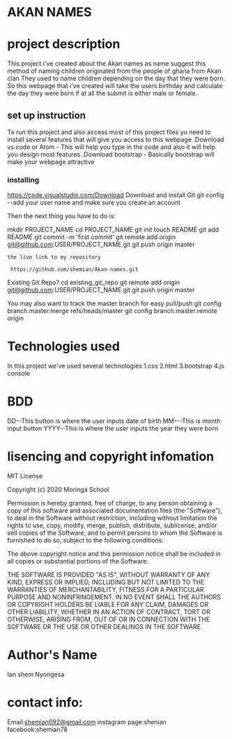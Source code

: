 # AKAN NAMES

# project description
   This project i've created about the Akan names
   as name suggest this method of naming children originated from the people of ghana from Akan clan
   They used to name children depending on the day that they were born.
   So this webpage that i've created will take the users  birthday and calculate the day they were born
   if at all the submit is either male or female.
   
## set up instruction
To run this project and also access most of this project files yu need to install several features that will give you access 
to this webpage
  .Download vs code or Atom - This will help you type in the code and also it will help you design most features
  .Download bootstrap - Basically bootstrap will make your webpage attractive 
  ### installing
 https://code.visualstudio.com/Download
  Download and install Git
  git config --add your user name and make sure you create an account 
  
  Then the next thing you have to do is:
  
  mkdir PROJECT_NAME
  cd PROJECT_NAME
  git init
  touch README
  git add README
  git commit -m 'first commit'
  git remote add origin git@github.com:USER/PROJECT_NAME.git
  git push origin master
    
    the live link to my repository
    
     https://github.com/shemian/Akan-names.git
     
     
Existing Git Repo?
  cd existing_git_repo
  git remote add origin git@github.com:USER/PROJECT_NAME.git
  git push origin master

You may also want to track the master branch for easy pull/push
  git config branch.master.merge refs/heads/master
  git config branch.master.remote origin
  
  # Technologies used
  In this project we've used several technologies
       1.css
       2.html
       3.bootstrap
       4.js console
        
  # BDD
  DD--This button is where the user inputs date of birth
  MM---This is month input button
  YYYY--This is where the user inputs the year they were born
       
  # lisencing and copyright infomation
  MIT License

Copyright (c) 2020 Moringa School

Permission is hereby granted, free of charge, to any person obtaining a copy of this software and associated documentation files (the "Software"), to deal in the Software without restriction, including without limitation the rights to use, copy, modify, merge, publish, distribute, sublicense, and/or sell copies of the Software, and to permit persons to whom the Software is furnished to do so, subject to the following conditions:

The above copyright notice and this permission notice shall be included in all copies or substantial portions of the Software.

THE SOFTWARE IS PROVIDED "AS IS", WITHOUT WARRANTY OF ANY KIND, EXPRESS OR IMPLIED, INCLUDING BUT NOT LIMITED TO THE WARRANTIES OF MERCHANTABILITY, FITNESS FOR A PARTICULAR PURPOSE AND NONINFRINGEMENT. IN NO EVENT SHALL THE AUTHORS OR COPYRIGHT HOLDERS BE LIABLE FOR ANY CLAIM, DAMAGES OR OTHER LIABILITY, WHETHER IN AN ACTION OF CONTRACT, TORT OR OTHERWISE, ARISING FROM, OUT OF OR IN CONNECTION WITH THE SOFTWARE OR THE USE OR OTHER DEALINGS IN THE SOFTWARE.

# Author's Name
Ian shem Nyongesa
 
 # contact info:
 Email:shemian092@gmail.com
 instagram page:shenian
 facebook:shemian78
 
